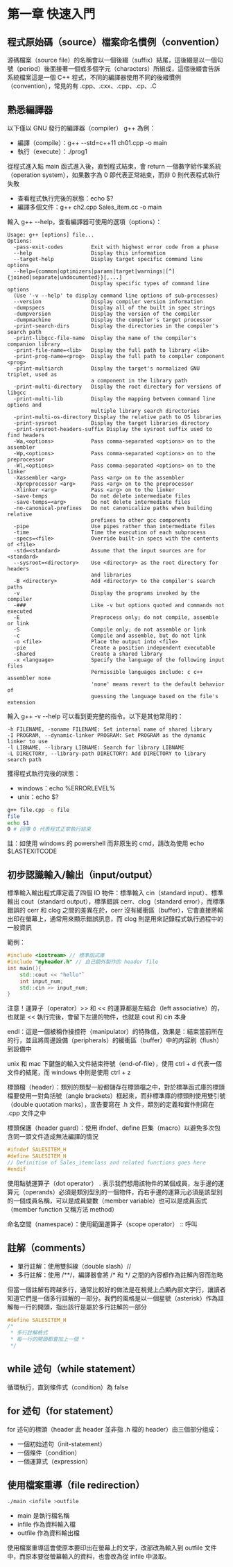 # 第一章 快速入門

## 程式原始碼（source）檔案命名慣例（convention）

源碼檔案（source file）的名稱會以一個後綴（suffix）結尾，這後綴是以一個句號（period）後面接著一個或多個字元（characters）所組成，這個後綴會告訴系統檔案這是一個 C++ 程式，不同的編譯器使用不同的後綴慣例（convention），常見的有 .cpp、.cxx、.cpp、.cp、.C
## 熟悉編譯器

以下僅以 GNU 發行的編譯器（compiler） g++ 為例：

- 編譯（compile）：g++ --std=c++11 ch01.cpp -o main
- 執行（execute）：./prog1

從程式進入點 main 函式進入後，直到程式結束，會 return 一個數字給作業系統（operation system），如果數字為 0 即代表正常結束，而非 0 則代表程式執行失敗

- 查看程式執行完後的狀態：echo $?
- 編譯多個文件：g++ ch2.cpp Sales_item.cc -o main

輸入 g++ --help，查看編譯器可使用的選項（options）：

```
Usage: g++ [options] file...
Options:
  -pass-exit-codes         Exit with highest error code from a phase
  --help                   Display this information
  --target-help            Display target specific command line options
  --help={common|optimizers|params|target|warnings|[^]{joined|separate|undocumented}}[,...]
                           Display specific types of command line options
  (Use '-v --help' to display command line options of sub-processes)
  --version                Display compiler version information
  -dumpspecs               Display all of the built in spec strings
  -dumpversion             Display the version of the compiler
  -dumpmachine             Display the compiler's target processor
  -print-search-dirs       Display the directories in the compiler's search path
  -print-libgcc-file-name  Display the name of the compiler's companion library
  -print-file-name=<lib>   Display the full path to library <lib>
  -print-prog-name=<prog>  Display the full path to compiler component <prog>
  -print-multiarch         Display the target's normalized GNU triplet, used as
                           a component in the library path
  -print-multi-directory   Display the root directory for versions of libgcc
  -print-multi-lib         Display the mapping between command line options and
                           multiple library search directories
  -print-multi-os-directory Display the relative path to OS libraries
  -print-sysroot           Display the target libraries directory
  -print-sysroot-headers-suffix Display the sysroot suffix used to find headers
  -Wa,<options>            Pass comma-separated <options> on to the assembler
  -Wp,<options>            Pass comma-separated <options> on to the preprocessor
  -Wl,<options>            Pass comma-separated <options> on to the linker
  -Xassembler <arg>        Pass <arg> on to the assembler
  -Xpreprocessor <arg>     Pass <arg> on to the preprocessor
  -Xlinker <arg>           Pass <arg> on to the linker
  -save-temps              Do not delete intermediate files
  -save-temps=<arg>        Do not delete intermediate files
  -no-canonical-prefixes   Do not canonicalize paths when building relative
                           prefixes to other gcc components
  -pipe                    Use pipes rather than intermediate files
  -time                    Time the execution of each subprocess
  -specs=<file>            Override built-in specs with the contents of <file>
  -std=<standard>          Assume that the input sources are for <standard>
  --sysroot=<directory>    Use <directory> as the root directory for headers
                           and libraries
  -B <directory>           Add <directory> to the compiler's search paths
  -v                       Display the programs invoked by the compiler
  -###                     Like -v but options quoted and commands not executed
  -E                       Preprocess only; do not compile, assemble or link
  -S                       Compile only; do not assemble or link
  -c                       Compile and assemble, but do not link
  -o <file>                Place the output into <file>
  -pie                     Create a position independent executable
  -shared                  Create a shared library
  -x <language>            Specify the language of the following input files
                           Permissible languages include: c c++ assembler none
                           'none' means revert to the default behavior of
                           guessing the language based on the file's extension

```

輸入 g++ -v --help 可以看到更完整的指令。以下是其他常用的：

```
-h FILENAME, -soname FILENAME: Set internal name of shared library
-I PROGRAM, --dynamic-linker PROGRAM: Set PROGRAM as the dynamic linker to use
-l LIBNAME, --library LIBNAME: Search for library LIBNAME
-L DIRECTORY, --library-path DIRECTORY: Add DIRECTORY to library search path
```

獲得程式執行完後的狀態：

- windows：echo %ERRORLEVEL%
- unix：echo $?

```bash
g++ file.cpp -o file
file
echo $1
0 # 回傳 0 代表程式正常執行結束
```

註：如使用 windows 的 powershell 而非原生的 cmd，請改為使用 echo $LASTEXITCODE

## 初步認識輸入/輸出（input/output）
標準輸入輸出程式庫定義了四個 IO 物件：標準輸入 cin（standard input）、標準輸出 cout（standard output），標準錯誤 cerr、clog（standard error），而標準錯誤的 cerr 和 clog 之間的差異在於，cerr 沒有緩衝區（buffer），它會直接將輸出印在螢幕上，通常用來顯示錯誤訊息，而 clog 則是用來記錄程式執行過程中的一般資訊

範例：
```cpp
#include <iostream> // 標準函式庫
#include "myheader.h" // 自己額外製作的 header file
int main(){
    std::cout << "hello"`
    int input_num;
    std::cin >> input_num;
}
```

注意！運算子（operator）>> 和 << 的運算都是左結合（left associative）的，也就是 << 執行完後，會留下左邊的物件，也就是 cout 和 cin 本身

endl：這是一個被稱作操控符（manipulator）的特殊值，效果是：結束當前所在的行，並且將周邊設備（peripherals）的緩衝區（buffer）中的内容刷（flush）到設備中

unix 和 mac 下鍵盤的輸入文件結束符號（end-of-file），使用 ctrl + d 代表一個文件的結尾，而 windows 中則是使用 ctrl + z

標頭檔（header）：類別的類型一般都儲存在標頭檔之中，對於標準函式庫的標頭檔要使用一對角括號（angle brackets）框起來，而非標準庫的標頭則使用雙引號（double quotation marks），宣告要寫在 .h 文件，類別的定義和實作則寫在 .cpp 文件之中

標頭保護（header guard）：使用 ifndef、define 巨集（macro）以避免多次包含同一頭文件造成無法編譯的情況

```cpp
#ifndef SALESITEM_H
#define SALESITEM_H
// Definition of Sales_itemclass and related functions goes here
#endif
```

使用點號運算子（dot operator） . 表示我們想用該物件的某個成員，左手邊的運算元（operands）必須是類別型別的一個物件，而右手邊的運算元必須是該型別的一個成員名稱，可以是成員變數（member variable）也可以是成員函式（member function 又稱方法 method）

命名空間（namespace）：使用範圍運算子（scope operator） :: 呼叫

## 註解（comments）

- 單行註解：使用雙斜線（double slash）//
- 多行註解：使用 /**/，編譯器會將 /* 和 */ 之間的內容都作為註解內容而忽略

但當一個註解有跨越多行，通常比較好的做法是在視覺上凸顯內部文字行，讓讀者知道它們是一個多行註解的一部分。我們的風格是以一個星號（asterisk）作為註解每一行的開頭，指出該行是屬於多行註解的一部分

```cpp
#define SALESITEM_H
/*
 * 多行註解格式
 * 每一行的開頭都會加上一個 *
 */
```
## while 述句（while statement）

循環執行，直到條件式（condition）為 false

## for 述句（for statement）

for 述句的標頭（header 此 header 並非指 .h 檔的 header）由三個部分组成：

- 一個初始述句（init-statement）
- 一個條件（condition）
- 一個運算式（expression）

## 使用檔案重導（file redirection）

```bash
./main <infile >outfile
```
- main 是執行檔名稱
- infile 作為資料輸入檔
- outfile 作為資料輸出檔

使用檔案重導這會使原本要印出在螢幕上的文字，改部改為輸入到 outfile 文件中，而原本要從螢幕輸入的資料，也會改為從 infile 中汲取。